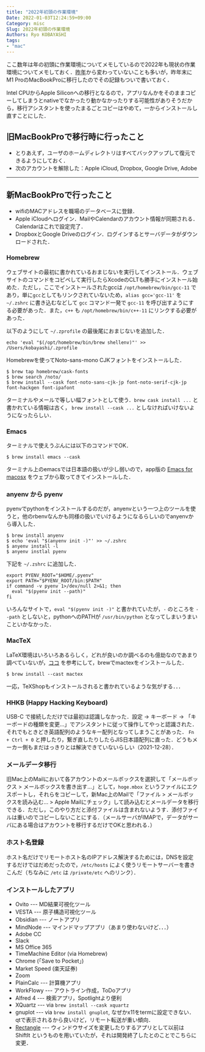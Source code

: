 ```yaml
---
title: "2022年初頭の作業環境"
Date: 2022-01-03T12:24:59+09:00
Category: misc
Slug: 2022年初頭の作業環境
Authors: Ryo KOBAYASHI
tags: 
- "mac"
---
```


ここ数年は年の初頭に作業環境についてメモしているので2022年も現状の作業環境についてメモしておく．[昨年]({filename}/2021/01/02_software-environment-in-2021.md)から変わっていないことも多いが，昨年末にM1 ProのMacBookProに移行したのでその記録もついで書いておく．

Intel CPUからApple Siliconへの移行となるので，アプリなんかをそのままコピーしてしまうとnativeでなかったり動かなかったりする可能性がありそうだから，移行アシスタントを使ったまるごとコピーはやめて，一からインストールし直すことにした．

## 旧MacBookProで移行時に行ったこと

- とりあえず，ユーザのホームディレクトリはすべてバックアップして復元できるようにしておく．
- 次のアカウントを解除した：Apple iCloud, Dropbox, Google Drive, Adobe

---

## 新MacBookProで行ったこと

- wifiのMACアドレスを職場のデータベースに登録．
- Apple iCloudへログイン．MailやCalendarのアカウント情報が同期される．Calendarはこれで設定完了．
- DropboxとGoogle Driveのログイン．ログインするとサーバデータがダウンロードされた．


### Homebrew

ウェブサイトの最初に書かれているおまじないを実行してインストール．ウェブサイトのコマンドをコピペして実行したらXcodeのCLTも勝手にインストール始めた．ただし，ここでインストールされたgccは `/opt/homebrew/bin/gcc-11` であり，単に`gcc`としてもリンクされていないため，`alias gcc='gcc-11'` を `~/.zshrc` に書き込むなどして `gcc` コマンド一発で `gcc-11` を呼び出すようにする必要があった．また，`c++` も `/opt/homebrew/bin/c++-11` にリンクする必要があった．

以下のようにして `~/.zprofile` の最後尾におまじないを追加した．
```shell
echo 'eval "$(/opt/homebrew/bin/brew shellenv)"' >> /Users/kobayashi/.zprofile
```

Homebrewを使ってNoto-sans-mono CJKフォントをインストールした．
```shell
$ brew tap homebrew/cask-fonts
$ brew search /noto/
$ brew install --cask font-noto-sans-cjk-jp font-noto-serif-cjk-jp font-hackgen font-ipafont
```
ターミナルやメールで等しい幅フォントとして使う．`brew cask install ...` と書かれている情報は古く， `brew install --cask ...` としなければいけないようになったらしい．

### Emacs

ターミナルで使えうぶんには以下のコマンドでOK．
```shell
$ brew install emacs --cask
```

ターミナル上のemacsでは日本語の扱いが少し弱いので，app版の [Emacs for macosx](https://emacsformacosx.com/) をウェブから取ってきてインストールした．


### anyenv から pyenv

pyenvでpythonをインストールするのだが，anyenvという一つ上のツールを使うと，他のrbenvなんかも同様の扱いでいけるようになるらしいのでanyenvから導入した．

```shell
$ brew install anyenv
$ echo 'eval "$(anyenv init -)"' >> ~/.zshrc
$ anyenv install -l
$ anyenv instlal pyenv
```

下記を `~/.zshrc` に追加した．
```shellscript
export PYENV_ROOT="$HOME/.pyenv"
export PATH="$PYENV_ROOT/bin:$PATH"
if command -v pyenv 1>/dev/null 2>&1; then
  eval "$(pyenv init --path)"
fi
```
いろんなサイトで，`eval "$(pyenv init -)"` と書かれていたが，`-` のところを `--path` としないと，pythonへのPATHが `/usr/bin/python` となってしまいうまいこといかなかった．


### MacTeX

LaTeX環境はいろいろあるらしく，どれが良いのか調べるのも億劫なのであまり調べていないが，[ココ](https://sourabhbajaj.com/mac-setup/LaTeX/) を参考にして，brewでmactexをインストールした．
```shell
$ brew install --cast mactex
```

一応，TeXShopもインストールされると書かれているような気がする．．．


### HHKB (Happy Hacking Keyboard)

USB-C で接続しただけでは最初は認識しなかった．設定 -> キーボード -> 「キーボードの種類を変更...」でアシスタントに従って操作してやっと認識された．それでもときどき英語配列のようなキー配列となってしまうことがあった． `Fn + Ctrl + 0` と押したり，繋ぎ直したりしたらJIS日本語配列に直った．どうもメーカー側もまだはっきりとは解決できていないらしい（2021-12-28）．


###  メールデータ移行
旧Mac上のMailにおいて各アカウントのメールボックスを選択して「メールボックス > メールボックスを書き出す...」として，`hoge.mbox` というファイルにエクスポートし，それらをコピーして，新Mac上のMailで「ファイル > メールボックスを読み込む... > Apple Mailにチェック」して読み込むとメールデータを移行できる．ただし，このやり方だと添付ファイルは含まれないようす．添付ファイルは重いのでコピーしないことにする．（メールサーバがIMAPで，データがサーバにある場合はアカウントを移行するだけでOKと思われる．）


### ホスト名登録

ホスト名だけでリモートホスト名のIPアドレス解決するためには，DNSを設定するだけではだめだったので，`/etc/hosts` によく使うリモートサーバーを書きこんだ（ちなみに `/etc` は `/private/etc` へのリンク）．


### インストールしたアプリ

- Ovito --- MD結果可視化ツール
- VESTA --- 原子構造可視化ツール
- Obsidian --- ノートアプリ
- MindNode --- マインドマップアプリ（あまり使わないけど．．．）
- Adobe CC
- Slack
- MS Office 365
- TimeMachine Editor (via Homebrew)
- Chrome (「Save to Pocket」)
- Market Speed (楽天証券)
- Zoom
- PlainCalc --- 計算機アプリ
- WorkFlowy --- アウトライン作成，ToDoアプリ
- Alfred 4 --- 検索アプリ，Spotlightより便利
- XQuartz --- via `brew install --cask xquartz`
- gnuplot --- via `brew install gnuplot`, なぜかx11をtermに設定できない．qtで表示されるから良いけど，リモート転送が重い傾向．
- [Rectangle](https://rectangleapp.com/) --- ウィンドウサイズを変更したりするアプリとして以前は ShiftIt というものを用いていたが，それは開発終了したとのことでこちらに変更．
